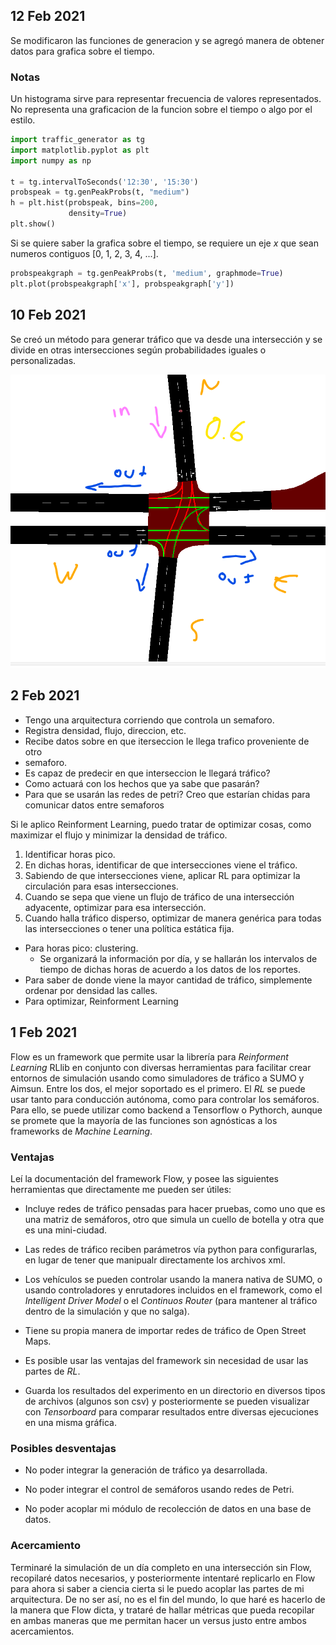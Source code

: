## 12 Feb 2021
Se modificaron las funciones de generacion y se agregó manera de obtener datos
para grafica sobre el tiempo.

### Notas
Un histograma sirve para representar frecuencia de valores representados. No
representa una graficacion de la funcion sobre el tiempo o algo por el estilo.

```python
import traffic_generator as tg
import matplotlib.pyplot as plt
import numpy as np

t = tg.intervalToSeconds('12:30', '15:30')
probspeak = tg.genPeakProbs(t, "medium")
h = plt.hist(probspeak, bins=200,
             density=True)
plt.show()
```

Si se quiere saber la grafica sobre el tiempo, se requiere un eje *x* que sean
numeros contiguos [0, 1, 2, 3, 4, ...].

```python
probspeakgraph = tg.genPeakProbs(t, 'medium', graphmode=True)
plt.plot(probspeakgraph['x'], probspeakgraph['y'])
```

## 10 Feb 2021
Se creó un método para generar tráfico que va desde una intersección y se
divide en otras intersecciones según probabilidades iguales o personalizadas.

![interseccion_flujo_generacion](./img/interseccion_flujo_generacion.png)


## 2 Feb 2021
+ Tengo una arquitectura corriendo que controla un semaforo.
+ Registra densidad, flujo, direccion, etc.
+ Recibe datos sobre en que iterseccion le llega trafico proveniente de otro
+ semaforo.
+ Es capaz de predecir en que interseccion le llegará tráfico?
+ Como actuará con los hechos que ya sabe que pasarán?
+ Para que se usarán las redes de petri? Creo que estarían chidas para comunicar
  datos entre semaforos

Si le aplico Reinforment Learning, puedo tratar de optimizar cosas, como
maximizar el flujo y minimizar la densidad de tráfico.


1. Identificar horas pico.
2. En dichas horas, identificar de que intersecciones viene el tráfico.
3. Sabiendo de que intersecciones viene, aplicar RL para optimizar la
   circulación para esas intersecciones.
4. Cuando se sepa que viene un flujo de tráfico de una intersección adyacente, optimizar para esa intersección.
5. Cuando halla tráfico disperso, optimizar de manera genérica para todas las
   intersecciones o tener una política estática fija.

+ Para horas pico: clustering.
  + Se organizará la información por día, y se hallarán los intervalos de tiempo
    de dichas horas de acuerdo a los datos de los reportes.
+ Para saber de donde viene la mayor cantidad de tráfico, simplemente ordenar
  por densidad las calles.
+ Para optimizar, Reinforment Learning







## 1 Feb 2021
Flow es un framework que permite usar la librería para *Reinforment Learning*
RLlib en conjunto con diversas herramientas para facilitar crear entornos de
simulación usando como simuladores de tráfico a SUMO y Aimsun. Entre los dos, el
mejor soportado es el primero. El *RL* se puede usar tanto para conducción
autónoma, como para controlar los semáforos. Para ello, se puede utilizar como
backend a Tensorflow o Pythorch, aunque se promete que la mayoría de las
funciones son agnósticas a los frameworks de *Machine Learning*.

### Ventajas
Leí la documentación del framework Flow, y posee las siguientes herramientas que
directamente me pueden ser útiles:

+ Incluye redes de tráfico pensadas para hacer pruebas, como uno que es una
  matriz de semáforos, otro que simula un cuello de botella y otra que es una
  mini-ciudad.

+ Las redes de tráfico reciben parámetros vía python para configurarlas, en
  lugar de tener que manipualr directamente los archivos xml.

+ Los vehículos se pueden controlar usando la manera nativa de SUMO, o usando
  controladores y enrutadores incluidos en el framework, como el 
  *Intelligent Driver Model* o el *Continuos Router* (para mantener al tráfico
  dentro de la simulación y que no salga).

+ Tiene su propia manera de importar redes de tráfico de Open Street Maps.

+ Es posible usar las ventajas del framework sin necesidad de usar las partes de
  *RL*.

+ Guarda los resultados del experimento en un directorio en diversos tipos de
  archivos (algunos son csv) y posteriormente se pueden visualizar con
  *Tensorboard* para comparar resultados entre diversas ejecuciones en una misma
  gráfica.

### Posibles desventajas

+ No poder integrar la generación de tráfico ya desarrollada.

+ No poder integrar el control de semáforos usando redes de Petri.

+ No poder acoplar mi módulo de recolección de datos en una base de datos.

### Acercamiento

Terminaré la simulación de un día completo en una intersección sin Flow,
recopilaré datos necesarios, y posteriormente intentaré replicarlo en Flow para
ahora si saber a ciencia cierta si le puedo acoplar las partes de mi
arquitectura. De no ser así, no es el fin del mundo, lo que haré es hacerlo de
la manera que Flow dicta, y trataré de hallar métricas que pueda recopilar en
ambas maneras que me permitan hacer un versus justo entre ambos acercamientos.

